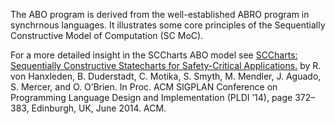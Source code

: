 The ABO program is derived from the well-established ABRO program in synchrnous languages. It illustrates some core principles of the Sequentially Constructive Model of Computation (SC MoC).

For a more detailed insight in the SCCharts ABO model see [SCCharts: Sequentially Constructive Statecharts for Safety-Critical Applications.](https://rtsys.informatik.uni-kiel.de/~biblio/downloads/papers/pldi14.pdf) by R. von Hanxleden, B. Duderstadt, C. Motika, S. Smyth, M. Mendler, J. Aguado, S. Mercer, and O. O’Brien. In Proc. ACM SIGPLAN Conference on Programming Language Design and Implementation (PLDI ’14), page 372–383, Edinburgh, UK, June 2014. ACM. 
